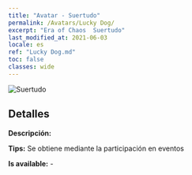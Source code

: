 ```yaml
---
title: "Avatar - Suertudo"
permalink: /Avatars/Lucky Dog/
excerpt: "Era of Chaos  Suertudo"
last_modified_at: 2021-06-03
locale: es
ref: "Lucky Dog.md"
toc: false
classes: wide
---
```

 ![Suertudo](/images/a/avatarFrame_55.png)

## Detalles

 **Descripción:**  

 **Tips:** Se obtiene mediante la participación en eventos 

 **Is available:**  - 

